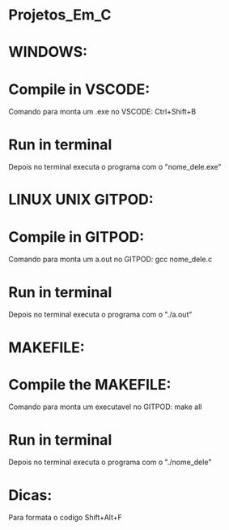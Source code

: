 # Projetos_Em_C

# WINDOWS:

# Compile in VSCODE:
Comando para monta um .exe no VSCODE:
Ctrl+Shift+B

# Run in terminal
Depois no terminal executa o programa com o "nome_dele.exe"

# LINUX UNIX GITPOD:

# Compile in GITPOD:
Comando para monta um a.out no GITPOD:
gcc nome_dele.c

# Run in terminal
Depois no terminal executa o programa com o "./a.out"

# MAKEFILE:

# Compile the MAKEFILE:
Comando para monta um executavel no GITPOD:
make all

# Run in terminal
Depois no terminal executa o programa com o "./nome_dele"

# Dicas:
Para formata o codigo
Shift+Alt+F
